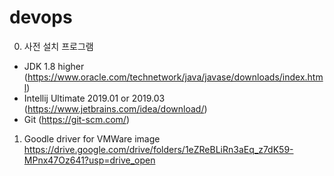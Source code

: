 # devops

0. 사전 설치 프로그램 <br/>
- JDK 1.8 higher (https://www.oracle.com/technetwork/java/javase/downloads/index.html)
- Intellij Ultimate 2019.01 or 2019.03 (https://www.jetbrains.com/idea/download/)
- Git (https://git-scm.com/)


1. Goodle driver for VMWare image <br/>
https://drive.google.com/drive/folders/1eZReBLiRn3aEq_z7dK59-MPnx47Oz641?usp=drive_open

